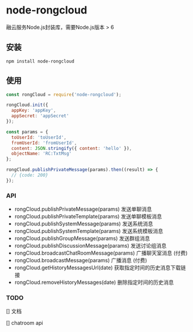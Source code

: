 node-rongcloud
==============
融云服务Node.js封装库，需要Node.js版本 > 6

## 安装
```
npm install node-rongcloud
```


## 使用
```javascript
const rongCloud = require('node-rongcloud');

rongCloud.init({
  appKey: 'appKey',
  appSecret: 'appSecret'
});

const params = {
  toUserId: 'toUserId',
  fromUserId: 'fromUserId',
  content: JSON.stringify({ content: 'hello' }),
  objectName: 'RC:TxtMsg'
};

rongCloud.publishPrivateMessage(params).then((result) => {
  // {code: 200}
});
```

### API

- rongCloud.publishPrivateMessage(params) 发送单聊消息
- rongCloud.publishPrivateTemplate(params) 发送单聊模板消息
- rongCloud.publishSystemMessage(params) 发送系统消息
- rongCloud.publishSystemTemplate(params) 发送系统模板消息
- rongCloud.publishGroupMessage(params) 发送群组消息
- rongCloud.publishDiscussionMessage(params) 发送讨论组消息
- rongCloud.broadcastChatRoomMessage(params) 广播聊天室消息 (付费)
- rongCloud.broadcastMessage(params) 广播消息 (付费)
- rongCloud.getHistoryMessagesUrl(date) 获取指定时间的历史消息下载链接
- rongCloud.removeHistoryMessages(date) 删除指定时间的历史消息

### TODO

[] 文档

[] chatroom api
